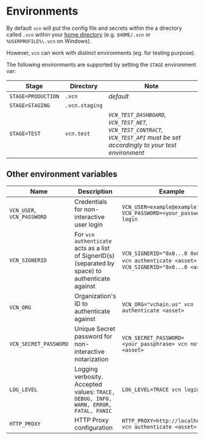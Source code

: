 # Environments

By default `vcn` will put the config file and secrets within the a directory called `.vcn` within your [home directory](https://en.wikipedia.org/wiki/Home_directory) (e.g. `$HOME/.vcn` or `%USERPROFILE%\.vcn` on Windows).

However, `vcn` can work with distinct environments (eg. for testing purpose).

The following environments are supported by setting the `STAGE` environment var:

Stage | Directory | Note
------------ | ------------- | -------------
`STAGE=PRODUCTION` | `.vcn` | *default* 
`STAGE=STAGING` | `.vcn.staging` |
`STAGE=TEST` | `vcn.test` | *`VCN_TEST_DASHBOARD`, `VCN_TEST_NET`, `VCN_TEST_CONTRACT`, `VCN_TEST_API` must be set accordingly to your test environment*


## Other environment variables

Name | Description | Example 
------------ | ------------- | -------------
`VCN_USER`, `VCN_PASSWORD` | Credentials for non-interactive user login | `VCN_USER=example@example.net VCN_PASSWORD=<your_password> vcn login`
`VCN_SIGNERID` | For `vcn authenticate` acts as a list of SignerID(s) (separated by space) to authenticate against | `VCN_SIGNERID="0x0...0 0x0...1" vcn authenticate <asset>` or `VCN_SIGNERID="0x0...0 <asset>` 
`VCN_ORG` | Organization's ID to authenticate against | `VCN_ORG="vchain.us" vcn authenticate <asset>`
`VCN_SECRET_PASSWORD` | Unique Secret password for non-interactive notarization | `VCN_SECRET_PASSWORD=<your_passphrase> vcn notarize <asset>`
`LOG_LEVEL` | Logging verbosity. Accepted values: `TRACE, DEBUG, INFO, WARN, ERROR, FATAL, PANIC`  | `LOG_LEVEL=TRACE vcn login` 
`HTTP_PROXY` | HTTP Proxy configuration | `HTTP_PROXY=http://localhost:3128 vcn authenticate <asset>`